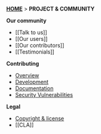**[HOME](Home)** > **PROJECT & COMMUNITY**

**Our community**
- [[Talk to us]]  
- [[Our users]]  
- [[Our contributors]] 
- [[Testimonials]]  

**Contributing**
- [Overview](Contributing)
- [Development](Contributing-to-development)
- [Documentation](Contributing-to-documentation)
- [Security Vulnerabilities](Responsible-Disclosure)

**Legal**
- [Copyright & license](Copyright-and-license)  
- [[CLA]]